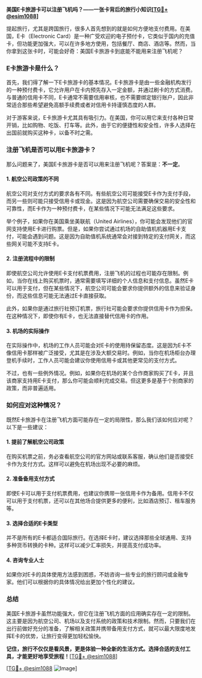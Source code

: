 **美国E卡旅游卡可以注册飞机吗？——一张卡背后的旅行小知识[[TG💪+ @esim1088](https://t.me/s/esim1088)]**

提起旅行，尤其是跨国旅行，很多人首先想到的就是如何方便地支付费用。在美国，E卡（Electronic Card）是一种广受欢迎的电子预付卡，它类似于国内的充值卡，但功能更加强大，可以在许多地方使用，包括餐厅、商店、酒店等。然而，当你拿到这张卡时，可能会好奇：美国E卡旅游卡到底能不能用来注册飞机呢？

### E卡旅游卡是什么？

首先，我们得了解一下E卡旅游卡的基本情况。E卡旅游卡是由一些金融机构发行的一种预付费卡，它允许用户在卡内预先存入一定金额，并通过刷卡的方式消费。与普通的信用卡不同，E卡通常不需要信用审核，也不需要绑定银行账户，因此非常适合那些希望避免高额手续费或者对信用卡持谨慎态度的人群。

对于游客来说，E卡旅游卡尤其具有吸引力。在美国，你可以用它来支付各种日常开销，比如购物、吃饭、打车等。此外，由于它的便捷性和安全性，许多人选择在出国前就购买这种卡，以备不时之需。

### 注册飞机是否可以用E卡旅游卡？

那么问题来了，美国E卡旅游卡是否可以用来注册飞机呢？答案是：**不一定**。

#### 1. **航空公司政策的不同**
航空公司对支付方式的要求各有不同。有些航空公司可能接受E卡作为支付手段，而另一些则可能只接受信用卡或现金。这是因为航空公司需要确保交易的安全性和可靠性，而E卡作为一种预付费卡，在某些情况下可能无法满足这些要求。

举个例子，如果你在美国乘坐美联航（United Airlines），你可能会发现他们的官网支持使用E卡进行购票。但是，如果你尝试通过机场的自助值机机器用E卡支付，可能会遇到问题。这是因为自助值机系统通常会对接到特定的支付网关，而这些网关可能不支持E卡。

#### 2. **注册流程中的限制**
即使航空公司允许使用E卡支付机票费用，注册飞机的过程也可能存在限制。例如，当你在线上购买机票时，通常需要填写详细的个人信息和支付信息。虽然E卡可以用于支付，但在某些情况下，航空公司可能会要求你提供额外的信息来验证身份，而这些信息可能无法通过E卡直接获取。

此外，如果你是通过旅行社预订机票，旅行社可能会要求你提供信用卡作为担保。在这种情况下，即使你有E卡，也无法直接替代信用卡的作用。

#### 3. **机场的实际操作**
在实际操作中，机场的工作人员可能会对E卡的使用持保留态度。这是因为E卡不像信用卡那样被广泛接受，尤其是在涉及大额交易时。例如，当你在机场柜台办理登机手续时，工作人员可能会建议你使用信用卡或其他更常见的支付方式。

不过，也有一些例外情况。例如，如果你在机场的某个合作商家购买了E卡，并且该商家支持用E卡支付，那么你可能会顺利完成交易。但这更多是基于个别商家的政策，而非普遍适用。

### 如何应对这种情况？

既然E卡旅游卡在注册飞机方面可能存在一定的局限性，那么我们该如何应对呢？以下是一些建议：

#### 1. **提前了解航空公司政策**
在购买机票之前，务必查看航空公司的官方网站或联系客服，确认他们是否接受E卡作为支付方式。这样可以避免在机场出现不必要的麻烦。

#### 2. **准备备用支付方式**
即使E卡可以用于支付机票费用，也建议你携带一张信用卡作为备用。信用卡不仅可以用于支付机票，还可以在其他场合提供更多的便利，比如酒店预订、租车服务等。

#### 3. **选择合适的E卡类型**
并不是所有的E卡都适合国际旅行。在选择E卡时，建议选择那些全球通用、支持多种货币转换的卡种。这样可以减少汇率损失，并提高支付成功率。

#### 4. **咨询专业人士**
如果你对E卡的具体使用方法感到困惑，不妨咨询一些专业的旅行顾问或金融专家。他们可以根据你的具体情况给出更加个性化的建议。

### 总结

美国E卡旅游卡虽然功能强大，但它在注册飞机方面的应用确实存在一定的限制。这主要是因为航空公司、机场以及支付系统的政策和技术限制。然而，只要我们在出行前做好充分的准备，了解相关政策并携带备用支付方式，就可以最大限度地发挥E卡的优势，让旅行变得更加轻松愉快。

**记住，旅行不仅仅是看风景，更是体验一种全新的生活方式。选择合适的支付工具，才能更好地享受旅程！**[[TG💪+ @esim1088](https://t.me/s/esim1088)]

[[TG💪+ @esim1088](https://t.me/s/esim1088) ![Image](https://i.postimg.cc/4NQfJmqS/Snipaste-2025-05-13-00-14-12.png)]